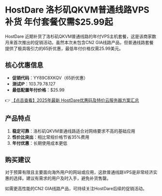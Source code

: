 # HostDare 洛杉矶QKVM普通线路VPS补货 年付套餐仅需$25.99起

HostDare 近期补货了洛杉矶QKVM普通线路的年付VPS主机套餐，这是该商家数月来首次推出的促销活动。虽然本次未包含CN2 GIA线路产品，但普通线路套餐提供了极具吸引力的65折优惠，最低年付价格仅需25.99美元。

## 核心优惠信息

- **促销代码**：YY89C8XKQV（65折优惠）
- **测试IP**：103.79.78.127
- **最低配置年付价格**：$25.99

👉 [【点击查看】2025年最新 HostDare优惠码及特价云服务器方案汇总](https://bit.ly/hostdare)

## 产品特点

1. **稳定可靠**：洛杉矶QKVM普通线路适合对网络要求不高的基础应用
2. **性价比突出**：相比常规价格节省35%费用
3. **年付优惠**：长期使用成本更低

## 购买建议

对于预算有限且主要面向海外用户的网站或应用，这款普通线路VPS是非常经济实惠的选择。建议有需求的用户及时入手，避免补货售罄。

如需更高性能的CN2 GIA线路产品，可持续关注HostDare后续的促销活动。